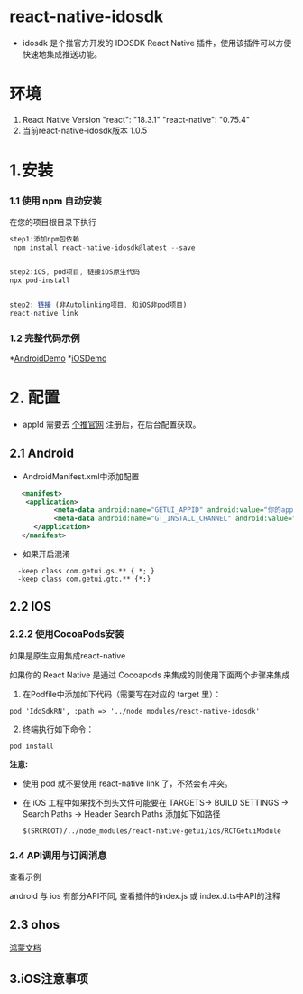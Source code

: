 
# react-native-idosdk
* idosdk 是个推官方开发的 IDOSDK React Native 插件，使用该插件可以方便快速地集成推送功能。


# 环境

1. React Native Version 
   "react": "18.3.1"
   "react-native": "0.75.4"
2. 当前react-native-idosdk版本 1.0.5


# 1.安装

### 1.1 使用 npm 自动安装

在您的项目根目录下执行

````js
step1:添加npm包依赖
 npm install react-native-idosdk@latest --save 


step2:iOS, pod项目, 链接iOS原生代码
npx pod-install


step2: 链接 (非Autolinking项目, 和iOS非pod项目)
react-native link
````

### 1.2 完整代码示例
 
 *[AndroidDemo](example/AndroidDemo)
 *[iOSDemo](example/iOSDemo)

# 2. 配置

* appId 需要去 [个推官网](https://dev.getui.com) 注册后，在后台配置获取。


## 2.1 Android
* AndroidManifest.xml中添加配置
````xml
   <manifest>
    <application>
           <meta-data android:name="GETUI_APPID" android:value="你的appid"/>
           <meta-data android:name="GT_INSTALL_CHANNEL" android:value=""/>
      </application>
   </manifest>
````
* 如果开启混淆
````proguard
  -keep class com.getui.gs.** { *; }
  -keep class com.getui.gtc.** {*;}
````
 
## 2.2 IOS
 

### 2.2.2 使用CocoaPods安装 

如果是原生应用集成react-native

如果你的 React Native 是通过 Cocoapods 来集成的则使用下面两个步骤来集成 

1. 在Podfile中添加如下代码（需要写在对应的 target 里）：

````
pod 'IdoSdkRN', :path => '../node_modules/react-native-idosdk'

````

2. 终端执行如下命令：

````
pod install

````

**注意:** 

*  使用 pod 就不要使用 react-native link 了，不然会有冲突。

* 在 iOS 工程中如果找不到头文件可能要在 TARGETS-> BUILD SETTINGS -> Search Paths -> Header Search Paths 添加如下如路径

  ```
  $(SRCROOT)/../node_modules/react-native-getui/ios/RCTGetuiModule
  ```


### 2.4 API调用与订阅消息

查看示例

android 与 ios 有部分API不同, 查看插件的index.js 或 index.d.ts中API的注释


## 2.3 ohos

[鸿蒙文档](react-native-harmony-ido/README.md)

## 3.iOS注意事项 


